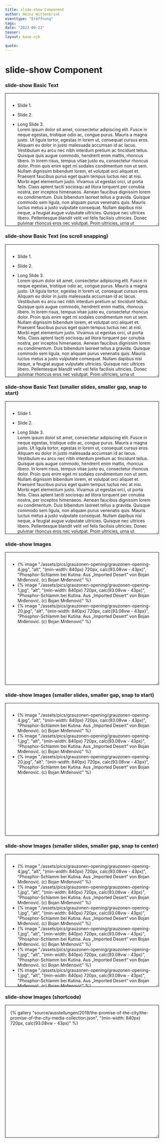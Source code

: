 ```yaml
---
title: slide-show Component
author: Heinz Wittenbrink
eventtype: "Eröffnung"
tags:
date: "2023-09-23"
teaser:
layout: base.njk

quote:
---
```


<style>
  main {
    padding: 30px;
    min-height: 10000px;
  }


  </style>

  <h1>slide-show Component</h1>

  <article>
    <h3>slide-show Basic Text</h2>
    <div style="resize:both;overflow:auto;border:1px solid black;padding:16px;height:400px;--slide-show-slide-height: 100%;">
      <slide-show controls showPageCount="true">
        <ul class="slide-show">
          <li class="slide-show__slide">
            <p>
              Slide 1.
            </p>
          </li>
          <li class="slide-show__slide">
            <p>
              Slide 2.
            </p>
          </li>
          <li class="slide-show__slide">
            <p>
              Long Slide 3.<br>
              Lorem ipsum dolor sit amet, consectetur adipiscing elit. Fusce in neque
              egestas, tristique odio ac, congue purus. Mauris a magna justo. Ut ligula
              tortor, egestas in lorem ut, consequat cursus eros. Aliquam eu dolor in
              justo malesuada accumsan id ac lacus. Vestibulum eu arcu nec nibh interdum
              pretium ac tincidunt tellus. Quisque quis augue commodo, hendrerit enim
              mattis, rhoncus libero. In lorem risus, tempus vitae justo eu, consectetur
              rhoncus dolor. Proin quis enim eget mi sodales condimentum non ut sem.
              Nullam dignissim bibendum lorem, et volutpat orci aliquet et. Praesent
              faucibus purus eget quam tempus luctus nec at nisi. Morbi eget elementum
              justo. Vivamus ut egestas orci, ut porta felis. Class aptent taciti
              sociosqu ad litora torquent per conubia nostra, per inceptos himenaeos.
              Aenean faucibus dignissim lorem eu condimentum. Duis bibendum laoreet
              tellus a gravida. Quisque commodo sem ligula, non aliquam purus venenatis
              quis. Mauris luctus metus a justo vulputate consequat. Nullam dapibus nisi
              neque, a feugiat augue vulputate ultricies. Quisque nec ultrices libero.
              Pellentesque blandit velit vel felis facilisis ultricies. Donec pulvinar
              rhoncus eros nec volutpat. Proin ultricies, urna ut commodo feugiat, sem
              mi dictum ligula, non fringilla nisi enim id tortor. Suspendisse ante
              lectus, tempus eleifend enim ut, placerat dignissim felis. Class aptent
              taciti sociosqu ad litora torquent per conubia nostra, per inceptos
              himenaeos. Mauris scelerisque mauris nec libero placerat, malesuada tempus
              neque faucibus. Curabitur ut blandit tellus. Morbi ut feugiat tortor. Sed
              scelerisque interdum vehicula. Quisque vel dignissim turpis, at sagittis
              nulla. Nulla at eros nec mi semper volutpat. In hac habitasse platea
              dictumst. Sed non ex vitae sem tristique pretium. Donec ac pellentesque
              urna. Phasellus viverra libero in dictum bibendum. Sed nec ante vulputate,
              tempor enim sed, facilisis elit. Nam ornare augue in arcu venenatis, sed
              sodales ante accumsan. Integer viverra elementum enim, non sagittis libero
              lobortis vel. Vestibulum pretium tellus vel nisl varius tempus. Phasellus
              id leo blandit, hendrerit massa vitae, euismod ligula. Nam commodo rutrum
              quam id sollicitudin. Ut tempor nunc porta sapien posuere dignissim.
              Suspendisse potenti. Morbi pellentesque, eros ac molestie faucibus, nibh
              ex fringilla justo, nec elementum turpis felis ut nisi. Nullam sit amet
              ligula eu odio sodales euismod eu sit amet odio. Nulla molestie enim a
              dignissim facilisis. Quisque ut accumsan tellus. Vivamus pellentesque
              cursus efficitur. Nullam sollicitudin odio arcu, ac rutrum neque
              scelerisque eu. Fusce odio nisl, dapibus eget est eu, tristique ornare
              risus. Mauris in nibh a diam ultrices dapibus id ut erat. Sed in purus
              quis nisl blandit ornare. Nam odio dui, semper a ultricies quis, suscipit
              vitae purus. Proin maximus varius nibh, tempor consequat diam posuere in.
              Cras dignissim a massa eget tincidunt. Morbi ultrices velit nec mauris
              gravida, vel tempor eros efficitur. Nunc sapien est, blandit ut interdum
              nec, pharetra id ipsum. In non est nibh. Nunc tempor tortor et
              pellentesque cursus. Suspendisse eu elit ornare, euismod lectus nec,
              venenatis orci. Maecenas tincidunt libero tortor, eu auctor quam fringilla
              vitae. Phasellus vel mattis nibh, quis tincidunt justo. Quisque semper
              enim turpis, accumsan varius ligula condimentum nec. In a consequat sem,
              in auctor massa. Integer commodo convallis orci, non consectetur ante
              faucibus luctus. Aenean quis lorem pretium tortor aliquam euismod.
              Vestibulum vitae semper diam. Nam tristique tortor in pellentesque
              tristique. Duis rhoncus arcu dolor, ut cursus ligula condimentum non.
              Vivamus quis aliquam tellus, at aliquam leo. Sed at cursus enim, et
              ultrices sem. Nullam in risus nisi. Vivamus eleifend et sem ut elementum.
              Nunc eget varius lacus. Sed scelerisque lobortis arcu, fringilla viverra
              justo iaculis sed. Mauris imperdiet, augue vel vulputate gravida, nunc
              tortor condimentum turpis, ac elementum dolor ligula non quam. Donec at
              mattis felis, nec ultrices tortor. Integer eu luctus arcu. Suspendisse
              quis ligula non erat eleifend ultricies. Nullam quis maximus orci, maximus
              elementum felis. Nullam a commodo nibh. Vivamus dictum scelerisque odio
              non tristique. Ut a quam quis leo facilisis congue ut ac lacus. Fusce
              luctus velit ac elit varius euismod. Curabitur et tincidunt risus, et
              sodales est. Quisque aliquam justo sed augue lacinia mattis. Nulla
              condimentum blandit fringilla. Aenean at tempor nunc. Mauris lobortis ut
              nulla laoreet tincidunt. Donec sit amet dignissim ligula. Nam interdum
              risus nibh, quis bibendum nulla feugiat non. Sed risus orci, interdum nec
              augue in, congue placerat elit. Duis ultrices leo eu ipsum auctor
              dignissim. Ut non ante tellus. Integer tempus leo et feugiat tempor. Sed
              luctus sapien sed tellus sollicitudin, et finibus erat consectetur. Duis
              cursus at massa vel tristique. Aenean tempus commodo elementum. Curabitur
              ullamcorper, mauris nec feugiat eleifend, ipsum diam tincidunt mauris, et
              placerat ex dui non erat. Aliquam erat volutpat. Morbi et sapien risus.
              Sed mollis tempus odio et ornare. Etiam quis lectus accumsan, laoreet
              sapien id, porttitor tortor. Suspendisse vestibulum gravida justo, eu
              vestibulum lorem hendrerit a. Interdum et malesuada fames ac ante ipsum
              primis in faucibus. Praesent nisl est, vestibulum sed tincidunt at,
              ultrices sit amet nibh. Morbi porttitor fermentum porttitor. Morbi egestas
              augue vitae bibendum viverra. Aenean sodales lorem quis nisi facilisis
              fringilla. Nulla rhoncus dui eu massa tempus, eget egestas quam posuere.
              Pellentesque eleifend bibendum neque id maximus. Aliquam eleifend elit sed
              dui fermentum vestibulum. Cras hendrerit interdum massa vitae pulvinar.
              Integer ut egestas lectus. Nullam lacinia accumsan tellus. Nulla ut nulla
              sollicitudin, suscipit mauris at, pretium dolor. In feugiat orci nec eros
              sagittis facilisis. Orci varius natoque penatibus et magnis dis parturient
              montes, nascetur ridiculus mus. Praesent id posuere sapien. In hac
              habitasse platea dictumst. Mauris iaculis malesuada mauris, et lobortis
              lacus vulputate quis. Interdum et malesuada fames ac ante ipsum primis in
              faucibus. Suspendisse quis mollis sem. Integer eget leo iaculis nisl
              varius maximus. Donec consequat sodales tristique. Sed at lacus a nibh
              semper mattis. Aliquam et nibh enim. Nulla efficitur commodo purus quis
              pretium. Praesent eget iaculis lorem. Donec at ipsum eu enim venenatis
              porta. Mauris mollis egestas massa nec fringilla. Pellentesque habitant
              morbi tristique senectus et netus et malesuada fames ac turpis egestas.
              Nam volutpat laoreet semper. Donec ac commodo massa. Pellentesque vel
              aliquam nulla. Nunc libero elit, imperdiet a sem non, congue pharetra
              turpis. Pellentesque commodo nibh et fringilla varius. Donec ut quam
              nulla. Aliquam et mauris quis ligula facilisis viverra. Donec quis mi eu
              ex placerat dictum ut eget tortor. Nunc sed tincidunt ante. Nunc bibendum
              tempus feugiat. Maecenas ullamcorper auctor dui, in posuere neque
              vulputate at. Nam in eros ante. Vestibulum eget metus id sapien pharetra
              vestibulum. Vivamus imperdiet orci vel lorem auctor semper. Nunc ut ex
              venenatis, tempus lacus at, ultricies sem. Proin posuere egestas nisl.
              Aenean enim orci, sodales ut pulvinar quis, bibendum id urna. Morbi at
              lectus ac tellus dignissim aliquet congue vel quam. Pellentesque felis
              justo, auctor bibendum scelerisque vitae, scelerisque id nulla. Praesent
              id neque ac mi dignissim dignissim. Phasellus pharetra luctus placerat.
              Nunc sit amet vestibulum erat. Suspendisse volutpat nisi elit, et vehicula
              ligula commodo vitae. Nulla vitae semper nisi, placerat fringilla nisi.
              Vestibulum ante ipsum primis in faucibus orci luctus et ultrices posuere
              cubilia curae; Etiam in facilisis elit. Sed tempor eget tortor semper
              luctus. Pellentesque vulputate eros in ex dictum tincidunt. Integer
              sollicitudin porttitor iaculis. Phasellus aliquet leo et auctor iaculis.
              In id lorem massa. Mauris nisi massa, fringilla ac sem ut, sagittis
              venenatis lacus. Nam hendrerit, velit quis pharetra pulvinar, purus sem
              luctus felis, ac porta metus ligula sed ante. Donec ac tristique justo.
              Suspendisse vitae lacus sem. Aliquam semper semper leo, vitae aliquam
              turpis congue sit amet. Vestibulum tempus eleifend felis, ut vehicula est
              vulputate posuere. Donec ut nunc nunc. Interdum et malesuada fames ac ante
              ipsum primis in faucibus. Vivamus ex sapien, efficitur et urna a, eleifend
              vestibulum nisl. Morbi ornare dolor metus, at dignissim nisl tincidunt eu.
              Aenean mi libero, mattis et felis nec, rhoncus aliquet ex. Maecenas et
              nisi sed dolor tempor maximus a vehicula libero. Vestibulum quam tellus,
              interdum eu blandit eu, sagittis in orci. Nunc sodales lectus vel nisl
              semper interdum. Donec a elementum ex, sed luctus justo.
            </p>
          </li>
          <li class="slide-show__slide">
            <p>
              Long Slide 4.<br>
              Lorem ipsum dolor sit amet, consectetur adipiscing elit. Fusce in neque
              egestas, tristique odio ac, congue purus. Mauris a magna justo. Ut ligula
              tortor, egestas in lorem ut, consequat cursus eros. Aliquam eu dolor in
              justo malesuada accumsan id ac lacus. Vestibulum eu arcu nec nibh interdum
              pretium ac tincidunt tellus. Quisque quis augue commodo, hendrerit enim
              mattis, rhoncus libero. In lorem risus, tempus vitae justo eu, consectetur
              rhoncus dolor. Proin quis enim eget mi sodales condimentum non ut sem.
              Nullam dignissim bibendum lorem, et volutpat orci aliquet et. Praesent
              faucibus purus eget quam tempus luctus nec at nisi. Morbi eget elementum
              justo. Vivamus ut egestas orci, ut porta felis. Class aptent taciti
              sociosqu ad litora torquent per conubia nostra, per inceptos himenaeos.
              Aenean faucibus dignissim lorem eu condimentum. Duis bibendum laoreet
              tellus a gravida. Quisque commodo sem ligula, non aliquam purus venenatis
              quis. Mauris luctus metus a justo vulputate consequat. Nullam dapibus nisi
              neque, a feugiat augue vulputate ultricies. Quisque nec ultrices libero.
              Pellentesque blandit velit vel felis facilisis ultricies. Donec pulvinar
              rhoncus eros nec volutpat. Proin ultricies, urna ut commodo feugiat, sem
              mi dictum ligula, non fringilla nisi enim id tortor. Suspendisse ante
              lectus, tempus eleifend enim ut, placerat dignissim felis. Class aptent
              taciti sociosqu ad litora torquent per conubia nostra, per inceptos
              himenaeos. Mauris scelerisque mauris nec libero placerat, malesuada tempus
              neque faucibus. Curabitur ut blandit tellus. Morbi ut feugiat tortor. Sed
              scelerisque interdum vehicula. Quisque vel dignissim turpis, at sagittis
              nulla. Nulla at eros nec mi semper volutpat. In hac habitasse platea
              dictumst. Sed non ex vitae sem tristique pretium. Donec ac pellentesque
              urna. Phasellus viverra libero in dictum bibendum. Sed nec ante vulputate,
              tempor enim sed, facilisis elit. Nam ornare augue in arcu venenatis, sed
              sodales ante accumsan. Integer viverra elementum enim, non sagittis libero
              lobortis vel. Vestibulum pretium tellus vel nisl varius tempus. Phasellus
              id leo blandit, hendrerit massa vitae, euismod ligula. Nam commodo rutrum
              quam id sollicitudin. Ut tempor nunc porta sapien posuere dignissim.
              Suspendisse potenti. Morbi pellentesque, eros ac molestie faucibus, nibh
              ex fringilla justo, nec elementum turpis felis ut nisi. Nullam sit amet
              ligula eu odio sodales euismod eu sit amet odio. Nulla molestie enim a
              dignissim facilisis. Quisque ut accumsan tellus. Vivamus pellentesque
              cursus efficitur. Nullam sollicitudin odio arcu, ac rutrum neque
              scelerisque eu. Fusce odio nisl, dapibus eget est eu, tristique ornare
              risus. Mauris in nibh a diam ultrices dapibus id ut erat. Sed in purus
              quis nisl blandit ornare. Nam odio dui, semper a ultricies quis, suscipit
              vitae purus. Proin maximus varius nibh, tempor consequat diam posuere in.
              Cras dignissim a massa eget tincidunt. Morbi ultrices velit nec mauris
              gravida, vel tempor eros efficitur. Nunc sapien est, blandit ut interdum
              nec, pharetra id ipsum. In non est nibh. Nunc tempor tortor et
              pellentesque cursus. Suspendisse eu elit ornare, euismod lectus nec,
              venenatis orci. Maecenas tincidunt libero tortor, eu auctor quam fringilla
              vitae. Phasellus vel mattis nibh, quis tincidunt justo. Quisque semper
              enim turpis, accumsan varius ligula condimentum nec. In a consequat sem,
              in auctor massa. Integer commodo convallis orci, non consectetur ante
              faucibus luctus. Aenean quis lorem pretium tortor aliquam euismod.
              Vestibulum vitae semper diam. Nam tristique tortor in pellentesque
              tristique. Duis rhoncus arcu dolor, ut cursus ligula condimentum non.
              Vivamus quis aliquam tellus, at aliquam leo. Sed at cursus enim, et
              ultrices sem. Nullam in risus nisi. Vivamus eleifend et sem ut elementum.
              Nunc eget varius lacus. Sed scelerisque lobortis arcu, fringilla viverra
              justo iaculis sed. Mauris imperdiet, augue vel vulputate gravida, nunc
              tortor condimentum turpis, ac elementum dolor ligula non quam. Donec at
              mattis felis, nec ultrices tortor. Integer eu luctus arcu. Suspendisse
              quis ligula non erat eleifend ultricies. Nullam quis maximus orci, maximus
              elementum felis. Nullam a commodo nibh. Vivamus dictum scelerisque odio
              non tristique. Ut a quam quis leo facilisis congue ut ac lacus. Fusce
              luctus velit ac elit varius euismod. Curabitur et tincidunt risus, et
              sodales est. Quisque aliquam justo sed augue lacinia mattis. Nulla
              condimentum blandit fringilla. Aenean at tempor nunc. Mauris lobortis ut
              nulla laoreet tincidunt. Donec sit amet dignissim ligula. Nam interdum
              risus nibh, quis bibendum nulla feugiat non. Sed risus orci, interdum nec
              augue in, congue placerat elit. Duis ultrices leo eu ipsum auctor
              dignissim. Ut non ante tellus. Integer tempus leo et feugiat tempor. Sed
              luctus sapien sed tellus sollicitudin, et finibus erat consectetur. Duis
              cursus at massa vel tristique. Aenean tempus commodo elementum. Curabitur
              ullamcorper, mauris nec feugiat eleifend, ipsum diam tincidunt mauris, et
              placerat ex dui non erat. Aliquam erat volutpat. Morbi et sapien risus.
              Sed mollis tempus odio et ornare. Etiam quis lectus accumsan, laoreet
              sapien id, porttitor tortor. Suspendisse vestibulum gravida justo, eu
              vestibulum lorem hendrerit a. Interdum et malesuada fames ac ante ipsum
              primis in faucibus. Praesent nisl est, vestibulum sed tincidunt at,
              ultrices sit amet nibh. Morbi porttitor fermentum porttitor. Morbi egestas
              augue vitae bibendum viverra. Aenean sodales lorem quis nisi facilisis
              fringilla. Nulla rhoncus dui eu massa tempus, eget egestas quam posuere.
              Pellentesque eleifend bibendum neque id maximus. Aliquam eleifend elit sed
              dui fermentum vestibulum. Cras hendrerit interdum massa vitae pulvinar.
              Integer ut egestas lectus. Nullam lacinia accumsan tellus. Nulla ut nulla
              sollicitudin, suscipit mauris at, pretium dolor. In feugiat orci nec eros
              sagittis facilisis. Orci varius natoque penatibus et magnis dis parturient
              montes, nascetur ridiculus mus. Praesent id posuere sapien. In hac
              habitasse platea dictumst. Mauris iaculis malesuada mauris, et lobortis
              lacus vulputate quis. Interdum et malesuada fames ac ante ipsum primis in
              faucibus. Suspendisse quis mollis sem. Integer eget leo iaculis nisl
              varius maximus. Donec consequat sodales tristique. Sed at lacus a nibh
              semper mattis. Aliquam et nibh enim. Nulla efficitur commodo purus quis
              pretium. Praesent eget iaculis lorem. Donec at ipsum eu enim venenatis
              porta. Mauris mollis egestas massa nec fringilla. Pellentesque habitant
              morbi tristique senectus et netus et malesuada fames ac turpis egestas.
              Nam volutpat laoreet semper. Donec ac commodo massa. Pellentesque vel
              aliquam nulla. Nunc libero elit, imperdiet a sem non, congue pharetra
              turpis. Pellentesque commodo nibh et fringilla varius. Donec ut quam
              nulla. Aliquam et mauris quis ligula facilisis viverra. Donec quis mi eu
              ex placerat dictum ut eget tortor. Nunc sed tincidunt ante. Nunc bibendum
              tempus feugiat. Maecenas ullamcorper auctor dui, in posuere neque
              vulputate at. Nam in eros ante. Vestibulum eget metus id sapien pharetra
              vestibulum. Vivamus imperdiet orci vel lorem auctor semper. Nunc ut ex
              venenatis, tempus lacus at, ultricies sem. Proin posuere egestas nisl.
              Aenean enim orci, sodales ut pulvinar quis, bibendum id urna. Morbi at
              lectus ac tellus dignissim aliquet congue vel quam. Pellentesque felis
              justo, auctor bibendum scelerisque vitae, scelerisque id nulla. Praesent
              id neque ac mi dignissim dignissim. Phasellus pharetra luctus placerat.
              Nunc sit amet vestibulum erat. Suspendisse volutpat nisi elit, et vehicula
              ligula commodo vitae. Nulla vitae semper nisi, placerat fringilla nisi.
              Vestibulum ante ipsum primis in faucibus orci luctus et ultrices posuere
              cubilia curae; Etiam in facilisis elit. Sed tempor eget tortor semper
              luctus. Pellentesque vulputate eros in ex dictum tincidunt. Integer
              sollicitudin porttitor iaculis. Phasellus aliquet leo et auctor iaculis.
              In id lorem massa. Mauris nisi massa, fringilla ac sem ut, sagittis
              venenatis lacus. Nam hendrerit, velit quis pharetra pulvinar, purus sem
              luctus felis, ac porta metus ligula sed ante. Donec ac tristique justo.
              Suspendisse vitae lacus sem. Aliquam semper semper leo, vitae aliquam
              turpis congue sit amet. Vestibulum tempus eleifend felis, ut vehicula est
              vulputate posuere. Donec ut nunc nunc. Interdum et malesuada fames ac ante
              ipsum primis in faucibus. Vivamus ex sapien, efficitur et urna a, eleifend
              vestibulum nisl. Morbi ornare dolor metus, at dignissim nisl tincidunt eu.
              Aenean mi libero, mattis et felis nec, rhoncus aliquet ex. Maecenas et
              nisi sed dolor tempor maximus a vehicula libero. Vestibulum quam tellus,
              interdum eu blandit eu, sagittis in orci. Nunc sodales lectus vel nisl
              semper interdum. Donec a elementum ex, sed luctus justo.
            </p>
          </li>
        </ul>
      </slide-show>
    </div>
  </article>

  <article>
    <h3>slide-show Basic Text (no scroll snapping)</h2>
    <div style="resize:both;overflow:auto;border:1px solid black;padding:16px;height:400px;--slide-show-slide-height: 100%;">
      <slide-show controls showPageCount="true">
        <ul class="slide-show" style="--slide-show-scroll-snap-type: none;">
          <li class="slide-show__slide">
            <p>
              Slide 1.
            </p>
          </li>
          <li class="slide-show__slide">
            <p>
              Slide 2.
            </p>
          </li>
          <li class="slide-show__slide">
            <p>
              Long Slide 3.<br>
              Lorem ipsum dolor sit amet, consectetur adipiscing elit. Fusce in neque
              egestas, tristique odio ac, congue purus. Mauris a magna justo. Ut ligula
              tortor, egestas in lorem ut, consequat cursus eros. Aliquam eu dolor in
              justo malesuada accumsan id ac lacus. Vestibulum eu arcu nec nibh interdum
              pretium ac tincidunt tellus. Quisque quis augue commodo, hendrerit enim
              mattis, rhoncus libero. In lorem risus, tempus vitae justo eu, consectetur
              rhoncus dolor. Proin quis enim eget mi sodales condimentum non ut sem.
              Nullam dignissim bibendum lorem, et volutpat orci aliquet et. Praesent
              faucibus purus eget quam tempus luctus nec at nisi. Morbi eget elementum
              justo. Vivamus ut egestas orci, ut porta felis. Class aptent taciti
              sociosqu ad litora torquent per conubia nostra, per inceptos himenaeos.
              Aenean faucibus dignissim lorem eu condimentum. Duis bibendum laoreet
              tellus a gravida. Quisque commodo sem ligula, non aliquam purus venenatis
              quis. Mauris luctus metus a justo vulputate consequat. Nullam dapibus nisi
              neque, a feugiat augue vulputate ultricies. Quisque nec ultrices libero.
              Pellentesque blandit velit vel felis facilisis ultricies. Donec pulvinar
              rhoncus eros nec volutpat. Proin ultricies, urna ut commodo feugiat, sem
              mi dictum ligula, non fringilla nisi enim id tortor. Suspendisse ante
              lectus, tempus eleifend enim ut, placerat dignissim felis. Class aptent
              taciti sociosqu ad litora torquent per conubia nostra, per inceptos
              himenaeos. Mauris scelerisque mauris nec libero placerat, malesuada tempus
              neque faucibus. Curabitur ut blandit tellus. Morbi ut feugiat tortor. Sed
              scelerisque interdum vehicula. Quisque vel dignissim turpis, at sagittis
              nulla. Nulla at eros nec mi semper volutpat. In hac habitasse platea
              dictumst. Sed non ex vitae sem tristique pretium. Donec ac pellentesque
              urna. Phasellus viverra libero in dictum bibendum. Sed nec ante vulputate,
              tempor enim sed, facilisis elit. Nam ornare augue in arcu venenatis, sed
              sodales ante accumsan. Integer viverra elementum enim, non sagittis libero
              lobortis vel. Vestibulum pretium tellus vel nisl varius tempus. Phasellus
              id leo blandit, hendrerit massa vitae, euismod ligula. Nam commodo rutrum
              quam id sollicitudin. Ut tempor nunc porta sapien posuere dignissim.
              Suspendisse potenti. Morbi pellentesque, eros ac molestie faucibus, nibh
              ex fringilla justo, nec elementum turpis felis ut nisi. Nullam sit amet
              ligula eu odio sodales euismod eu sit amet odio. Nulla molestie enim a
              dignissim facilisis. Quisque ut accumsan tellus. Vivamus pellentesque
              cursus efficitur. Nullam sollicitudin odio arcu, ac rutrum neque
              scelerisque eu. Fusce odio nisl, dapibus eget est eu, tristique ornare
              risus. Mauris in nibh a diam ultrices dapibus id ut erat. Sed in purus
              quis nisl blandit ornare. Nam odio dui, semper a ultricies quis, suscipit
              vitae purus. Proin maximus varius nibh, tempor consequat diam posuere in.
              Cras dignissim a massa eget tincidunt. Morbi ultrices velit nec mauris
              gravida, vel tempor eros efficitur. Nunc sapien est, blandit ut interdum
              nec, pharetra id ipsum. In non est nibh. Nunc tempor tortor et
              pellentesque cursus. Suspendisse eu elit ornare, euismod lectus nec,
              venenatis orci. Maecenas tincidunt libero tortor, eu auctor quam fringilla
              vitae. Phasellus vel mattis nibh, quis tincidunt justo. Quisque semper
              enim turpis, accumsan varius ligula condimentum nec. In a consequat sem,
              in auctor massa. Integer commodo convallis orci, non consectetur ante
              faucibus luctus. Aenean quis lorem pretium tortor aliquam euismod.
              Vestibulum vitae semper diam. Nam tristique tortor in pellentesque
              tristique. Duis rhoncus arcu dolor, ut cursus ligula condimentum non.
              Vivamus quis aliquam tellus, at aliquam leo. Sed at cursus enim, et
              ultrices sem. Nullam in risus nisi. Vivamus eleifend et sem ut elementum.
              Nunc eget varius lacus. Sed scelerisque lobortis arcu, fringilla viverra
              justo iaculis sed. Mauris imperdiet, augue vel vulputate gravida, nunc
              tortor condimentum turpis, ac elementum dolor ligula non quam. Donec at
              mattis felis, nec ultrices tortor. Integer eu luctus arcu. Suspendisse
              quis ligula non erat eleifend ultricies. Nullam quis maximus orci, maximus
              elementum felis. Nullam a commodo nibh. Vivamus dictum scelerisque odio
              non tristique. Ut a quam quis leo facilisis congue ut ac lacus. Fusce
              luctus velit ac elit varius euismod. Curabitur et tincidunt risus, et
              sodales est. Quisque aliquam justo sed augue lacinia mattis. Nulla
              condimentum blandit fringilla. Aenean at tempor nunc. Mauris lobortis ut
              nulla laoreet tincidunt. Donec sit amet dignissim ligula. Nam interdum
              risus nibh, quis bibendum nulla feugiat non. Sed risus orci, interdum nec
              augue in, congue placerat elit. Duis ultrices leo eu ipsum auctor
              dignissim. Ut non ante tellus. Integer tempus leo et feugiat tempor. Sed
              luctus sapien sed tellus sollicitudin, et finibus erat consectetur. Duis
              cursus at massa vel tristique. Aenean tempus commodo elementum. Curabitur
              ullamcorper, mauris nec feugiat eleifend, ipsum diam tincidunt mauris, et
              placerat ex dui non erat. Aliquam erat volutpat. Morbi et sapien risus.
              Sed mollis tempus odio et ornare. Etiam quis lectus accumsan, laoreet
              sapien id, porttitor tortor. Suspendisse vestibulum gravida justo, eu
              vestibulum lorem hendrerit a. Interdum et malesuada fames ac ante ipsum
              primis in faucibus. Praesent nisl est, vestibulum sed tincidunt at,
              ultrices sit amet nibh. Morbi porttitor fermentum porttitor. Morbi egestas
              augue vitae bibendum viverra. Aenean sodales lorem quis nisi facilisis
              fringilla. Nulla rhoncus dui eu massa tempus, eget egestas quam posuere.
              Pellentesque eleifend bibendum neque id maximus. Aliquam eleifend elit sed
              dui fermentum vestibulum. Cras hendrerit interdum massa vitae pulvinar.
              Integer ut egestas lectus. Nullam lacinia accumsan tellus. Nulla ut nulla
              sollicitudin, suscipit mauris at, pretium dolor. In feugiat orci nec eros
              sagittis facilisis. Orci varius natoque penatibus et magnis dis parturient
              montes, nascetur ridiculus mus. Praesent id posuere sapien. In hac
              habitasse platea dictumst. Mauris iaculis malesuada mauris, et lobortis
              lacus vulputate quis. Interdum et malesuada fames ac ante ipsum primis in
              faucibus. Suspendisse quis mollis sem. Integer eget leo iaculis nisl
              varius maximus. Donec consequat sodales tristique. Sed at lacus a nibh
              semper mattis. Aliquam et nibh enim. Nulla efficitur commodo purus quis
              pretium. Praesent eget iaculis lorem. Donec at ipsum eu enim venenatis
              porta. Mauris mollis egestas massa nec fringilla. Pellentesque habitant
              morbi tristique senectus et netus et malesuada fames ac turpis egestas.
              Nam volutpat laoreet semper. Donec ac commodo massa. Pellentesque vel
              aliquam nulla. Nunc libero elit, imperdiet a sem non, congue pharetra
              turpis. Pellentesque commodo nibh et fringilla varius. Donec ut quam
              nulla. Aliquam et mauris quis ligula facilisis viverra. Donec quis mi eu
              ex placerat dictum ut eget tortor. Nunc sed tincidunt ante. Nunc bibendum
              tempus feugiat. Maecenas ullamcorper auctor dui, in posuere neque
              vulputate at. Nam in eros ante. Vestibulum eget metus id sapien pharetra
              vestibulum. Vivamus imperdiet orci vel lorem auctor semper. Nunc ut ex
              venenatis, tempus lacus at, ultricies sem. Proin posuere egestas nisl.
              Aenean enim orci, sodales ut pulvinar quis, bibendum id urna. Morbi at
              lectus ac tellus dignissim aliquet congue vel quam. Pellentesque felis
              justo, auctor bibendum scelerisque vitae, scelerisque id nulla. Praesent
              id neque ac mi dignissim dignissim. Phasellus pharetra luctus placerat.
              Nunc sit amet vestibulum erat. Suspendisse volutpat nisi elit, et vehicula
              ligula commodo vitae. Nulla vitae semper nisi, placerat fringilla nisi.
              Vestibulum ante ipsum primis in faucibus orci luctus et ultrices posuere
              cubilia curae; Etiam in facilisis elit. Sed tempor eget tortor semper
              luctus. Pellentesque vulputate eros in ex dictum tincidunt. Integer
              sollicitudin porttitor iaculis. Phasellus aliquet leo et auctor iaculis.
              In id lorem massa. Mauris nisi massa, fringilla ac sem ut, sagittis
              venenatis lacus. Nam hendrerit, velit quis pharetra pulvinar, purus sem
              luctus felis, ac porta metus ligula sed ante. Donec ac tristique justo.
              Suspendisse vitae lacus sem. Aliquam semper semper leo, vitae aliquam
              turpis congue sit amet. Vestibulum tempus eleifend felis, ut vehicula est
              vulputate posuere. Donec ut nunc nunc. Interdum et malesuada fames ac ante
              ipsum primis in faucibus. Vivamus ex sapien, efficitur et urna a, eleifend
              vestibulum nisl. Morbi ornare dolor metus, at dignissim nisl tincidunt eu.
              Aenean mi libero, mattis et felis nec, rhoncus aliquet ex. Maecenas et
              nisi sed dolor tempor maximus a vehicula libero. Vestibulum quam tellus,
              interdum eu blandit eu, sagittis in orci. Nunc sodales lectus vel nisl
              semper interdum. Donec a elementum ex, sed luctus justo.
            </p>
          </li>
          <li class="slide-show__slide">
            <p>
              Long Slide 4.<br>
              Lorem ipsum dolor sit amet, consectetur adipiscing elit. Fusce in neque
              egestas, tristique odio ac, congue purus. Mauris a magna justo. Ut ligula
              tortor, egestas in lorem ut, consequat cursus eros. Aliquam eu dolor in
              justo malesuada accumsan id ac lacus. Vestibulum eu arcu nec nibh interdum
              pretium ac tincidunt tellus. Quisque quis augue commodo, hendrerit enim
              mattis, rhoncus libero. In lorem risus, tempus vitae justo eu, consectetur
              rhoncus dolor. Proin quis enim eget mi sodales condimentum non ut sem.
              Nullam dignissim bibendum lorem, et volutpat orci aliquet et. Praesent
              faucibus purus eget quam tempus luctus nec at nisi. Morbi eget elementum
              justo. Vivamus ut egestas orci, ut porta felis. Class aptent taciti
              sociosqu ad litora torquent per conubia nostra, per inceptos himenaeos.
              Aenean faucibus dignissim lorem eu condimentum. Duis bibendum laoreet
              tellus a gravida. Quisque commodo sem ligula, non aliquam purus venenatis
              quis. Mauris luctus metus a justo vulputate consequat. Nullam dapibus nisi
              neque, a feugiat augue vulputate ultricies. Quisque nec ultrices libero.
              Pellentesque blandit velit vel felis facilisis ultricies. Donec pulvinar
              rhoncus eros nec volutpat. Proin ultricies, urna ut commodo feugiat, sem
              mi dictum ligula, non fringilla nisi enim id tortor. Suspendisse ante
              lectus, tempus eleifend enim ut, placerat dignissim felis. Class aptent
              taciti sociosqu ad litora torquent per conubia nostra, per inceptos
              himenaeos. Mauris scelerisque mauris nec libero placerat, malesuada tempus
              neque faucibus. Curabitur ut blandit tellus. Morbi ut feugiat tortor. Sed
              scelerisque interdum vehicula. Quisque vel dignissim turpis, at sagittis
              nulla. Nulla at eros nec mi semper volutpat. In hac habitasse platea
              dictumst. Sed non ex vitae sem tristique pretium. Donec ac pellentesque
              urna. Phasellus viverra libero in dictum bibendum. Sed nec ante vulputate,
              tempor enim sed, facilisis elit. Nam ornare augue in arcu venenatis, sed
              sodales ante accumsan. Integer viverra elementum enim, non sagittis libero
              lobortis vel. Vestibulum pretium tellus vel nisl varius tempus. Phasellus
              id leo blandit, hendrerit massa vitae, euismod ligula. Nam commodo rutrum
              quam id sollicitudin. Ut tempor nunc porta sapien posuere dignissim.
              Suspendisse potenti. Morbi pellentesque, eros ac molestie faucibus, nibh
              ex fringilla justo, nec elementum turpis felis ut nisi. Nullam sit amet
              ligula eu odio sodales euismod eu sit amet odio. Nulla molestie enim a
              dignissim facilisis. Quisque ut accumsan tellus. Vivamus pellentesque
              cursus efficitur. Nullam sollicitudin odio arcu, ac rutrum neque
              scelerisque eu. Fusce odio nisl, dapibus eget est eu, tristique ornare
              risus. Mauris in nibh a diam ultrices dapibus id ut erat. Sed in purus
              quis nisl blandit ornare. Nam odio dui, semper a ultricies quis, suscipit
              vitae purus. Proin maximus varius nibh, tempor consequat diam posuere in.
              Cras dignissim a massa eget tincidunt. Morbi ultrices velit nec mauris
              gravida, vel tempor eros efficitur. Nunc sapien est, blandit ut interdum
              nec, pharetra id ipsum. In non est nibh. Nunc tempor tortor et
              pellentesque cursus. Suspendisse eu elit ornare, euismod lectus nec,
              venenatis orci. Maecenas tincidunt libero tortor, eu auctor quam fringilla
              vitae. Phasellus vel mattis nibh, quis tincidunt justo. Quisque semper
              enim turpis, accumsan varius ligula condimentum nec. In a consequat sem,
              in auctor massa. Integer commodo convallis orci, non consectetur ante
              faucibus luctus. Aenean quis lorem pretium tortor aliquam euismod.
              Vestibulum vitae semper diam. Nam tristique tortor in pellentesque
              tristique. Duis rhoncus arcu dolor, ut cursus ligula condimentum non.
              Vivamus quis aliquam tellus, at aliquam leo. Sed at cursus enim, et
              ultrices sem. Nullam in risus nisi. Vivamus eleifend et sem ut elementum.
              Nunc eget varius lacus. Sed scelerisque lobortis arcu, fringilla viverra
              justo iaculis sed. Mauris imperdiet, augue vel vulputate gravida, nunc
              tortor condimentum turpis, ac elementum dolor ligula non quam. Donec at
              mattis felis, nec ultrices tortor. Integer eu luctus arcu. Suspendisse
              quis ligula non erat eleifend ultricies. Nullam quis maximus orci, maximus
              elementum felis. Nullam a commodo nibh. Vivamus dictum scelerisque odio
              non tristique. Ut a quam quis leo facilisis congue ut ac lacus. Fusce
              luctus velit ac elit varius euismod. Curabitur et tincidunt risus, et
              sodales est. Quisque aliquam justo sed augue lacinia mattis. Nulla
              condimentum blandit fringilla. Aenean at tempor nunc. Mauris lobortis ut
              nulla laoreet tincidunt. Donec sit amet dignissim ligula. Nam interdum
              risus nibh, quis bibendum nulla feugiat non. Sed risus orci, interdum nec
              augue in, congue placerat elit. Duis ultrices leo eu ipsum auctor
              dignissim. Ut non ante tellus. Integer tempus leo et feugiat tempor. Sed
              luctus sapien sed tellus sollicitudin, et finibus erat consectetur. Duis
              cursus at massa vel tristique. Aenean tempus commodo elementum. Curabitur
              ullamcorper, mauris nec feugiat eleifend, ipsum diam tincidunt mauris, et
              placerat ex dui non erat. Aliquam erat volutpat. Morbi et sapien risus.
              Sed mollis tempus odio et ornare. Etiam quis lectus accumsan, laoreet
              sapien id, porttitor tortor. Suspendisse vestibulum gravida justo, eu
              vestibulum lorem hendrerit a. Interdum et malesuada fames ac ante ipsum
              primis in faucibus. Praesent nisl est, vestibulum sed tincidunt at,
              ultrices sit amet nibh. Morbi porttitor fermentum porttitor. Morbi egestas
              augue vitae bibendum viverra. Aenean sodales lorem quis nisi facilisis
              fringilla. Nulla rhoncus dui eu massa tempus, eget egestas quam posuere.
              Pellentesque eleifend bibendum neque id maximus. Aliquam eleifend elit sed
              dui fermentum vestibulum. Cras hendrerit interdum massa vitae pulvinar.
              Integer ut egestas lectus. Nullam lacinia accumsan tellus. Nulla ut nulla
              sollicitudin, suscipit mauris at, pretium dolor. In feugiat orci nec eros
              sagittis facilisis. Orci varius natoque penatibus et magnis dis parturient
              montes, nascetur ridiculus mus. Praesent id posuere sapien. In hac
              habitasse platea dictumst. Mauris iaculis malesuada mauris, et lobortis
              lacus vulputate quis. Interdum et malesuada fames ac ante ipsum primis in
              faucibus. Suspendisse quis mollis sem. Integer eget leo iaculis nisl
              varius maximus. Donec consequat sodales tristique. Sed at lacus a nibh
              semper mattis. Aliquam et nibh enim. Nulla efficitur commodo purus quis
              pretium. Praesent eget iaculis lorem. Donec at ipsum eu enim venenatis
              porta. Mauris mollis egestas massa nec fringilla. Pellentesque habitant
              morbi tristique senectus et netus et malesuada fames ac turpis egestas.
              Nam volutpat laoreet semper. Donec ac commodo massa. Pellentesque vel
              aliquam nulla. Nunc libero elit, imperdiet a sem non, congue pharetra
              turpis. Pellentesque commodo nibh et fringilla varius. Donec ut quam
              nulla. Aliquam et mauris quis ligula facilisis viverra. Donec quis mi eu
              ex placerat dictum ut eget tortor. Nunc sed tincidunt ante. Nunc bibendum
              tempus feugiat. Maecenas ullamcorper auctor dui, in posuere neque
              vulputate at. Nam in eros ante. Vestibulum eget metus id sapien pharetra
              vestibulum. Vivamus imperdiet orci vel lorem auctor semper. Nunc ut ex
              venenatis, tempus lacus at, ultricies sem. Proin posuere egestas nisl.
              Aenean enim orci, sodales ut pulvinar quis, bibendum id urna. Morbi at
              lectus ac tellus dignissim aliquet congue vel quam. Pellentesque felis
              justo, auctor bibendum scelerisque vitae, scelerisque id nulla. Praesent
              id neque ac mi dignissim dignissim. Phasellus pharetra luctus placerat.
              Nunc sit amet vestibulum erat. Suspendisse volutpat nisi elit, et vehicula
              ligula commodo vitae. Nulla vitae semper nisi, placerat fringilla nisi.
              Vestibulum ante ipsum primis in faucibus orci luctus et ultrices posuere
              cubilia curae; Etiam in facilisis elit. Sed tempor eget tortor semper
              luctus. Pellentesque vulputate eros in ex dictum tincidunt. Integer
              sollicitudin porttitor iaculis. Phasellus aliquet leo et auctor iaculis.
              In id lorem massa. Mauris nisi massa, fringilla ac sem ut, sagittis
              venenatis lacus. Nam hendrerit, velit quis pharetra pulvinar, purus sem
              luctus felis, ac porta metus ligula sed ante. Donec ac tristique justo.
              Suspendisse vitae lacus sem. Aliquam semper semper leo, vitae aliquam
              turpis congue sit amet. Vestibulum tempus eleifend felis, ut vehicula est
              vulputate posuere. Donec ut nunc nunc. Interdum et malesuada fames ac ante
              ipsum primis in faucibus. Vivamus ex sapien, efficitur et urna a, eleifend
              vestibulum nisl. Morbi ornare dolor metus, at dignissim nisl tincidunt eu.
              Aenean mi libero, mattis et felis nec, rhoncus aliquet ex. Maecenas et
              nisi sed dolor tempor maximus a vehicula libero. Vestibulum quam tellus,
              interdum eu blandit eu, sagittis in orci. Nunc sodales lectus vel nisl
              semper interdum. Donec a elementum ex, sed luctus justo.
            </p>
          </li>
        </ul>
      </slide-show>
    </div>
  </article>

  <article>
    <h3>slide-show Basic Text (smaller slides, smaller gap, snap to start)</h2>
    <div style="resize:both;overflow:auto;border:1px solid black;padding:16px;height:400px;--slide-show-slide-height: 100%;">
      <slide-show>
        <ul class="slide-show" style="--slide-show-gap:1rem; --slide-show-slide-width: calc(50% - 1rem); --slide-show-slide-snap-align: start;">
          <li class="slide-show__slide">
            <p>
              Slide 1.
            </p>
          </li>
          <li class="slide-show__slide">
            <p>
              Slide 2.
            </p>
          </li>
          <li class="slide-show__slide">
            <p>
              Long Slide 3.<br>
              Lorem ipsum dolor sit amet, consectetur adipiscing elit. Fusce in neque
              egestas, tristique odio ac, congue purus. Mauris a magna justo. Ut ligula
              tortor, egestas in lorem ut, consequat cursus eros. Aliquam eu dolor in
              justo malesuada accumsan id ac lacus. Vestibulum eu arcu nec nibh interdum
              pretium ac tincidunt tellus. Quisque quis augue commodo, hendrerit enim
              mattis, rhoncus libero. In lorem risus, tempus vitae justo eu, consectetur
              rhoncus dolor. Proin quis enim eget mi sodales condimentum non ut sem.
              Nullam dignissim bibendum lorem, et volutpat orci aliquet et. Praesent
              faucibus purus eget quam tempus luctus nec at nisi. Morbi eget elementum
              justo. Vivamus ut egestas orci, ut porta felis. Class aptent taciti
              sociosqu ad litora torquent per conubia nostra, per inceptos himenaeos.
              Aenean faucibus dignissim lorem eu condimentum. Duis bibendum laoreet
              tellus a gravida. Quisque commodo sem ligula, non aliquam purus venenatis
              quis. Mauris luctus metus a justo vulputate consequat. Nullam dapibus nisi
              neque, a feugiat augue vulputate ultricies. Quisque nec ultrices libero.
              Pellentesque blandit velit vel felis facilisis ultricies. Donec pulvinar
              rhoncus eros nec volutpat. Proin ultricies, urna ut commodo feugiat, sem
              mi dictum ligula, non fringilla nisi enim id tortor. Suspendisse ante
              lectus, tempus eleifend enim ut, placerat dignissim felis. Class aptent
              taciti sociosqu ad litora torquent per conubia nostra, per inceptos
              himenaeos. Mauris scelerisque mauris nec libero placerat, malesuada tempus
              neque faucibus. Curabitur ut blandit tellus. Morbi ut feugiat tortor. Sed
              scelerisque interdum vehicula. Quisque vel dignissim turpis, at sagittis
              nulla. Nulla at eros nec mi semper volutpat. In hac habitasse platea
              dictumst. Sed non ex vitae sem tristique pretium. Donec ac pellentesque
              urna. Phasellus viverra libero in dictum bibendum. Sed nec ante vulputate,
              tempor enim sed, facilisis elit. Nam ornare augue in arcu venenatis, sed
              sodales ante accumsan. Integer viverra elementum enim, non sagittis libero
              lobortis vel. Vestibulum pretium tellus vel nisl varius tempus. Phasellus
              id leo blandit, hendrerit massa vitae, euismod ligula. Nam commodo rutrum
              quam id sollicitudin. Ut tempor nunc porta sapien posuere dignissim.
              Suspendisse potenti. Morbi pellentesque, eros ac molestie faucibus, nibh
              ex fringilla justo, nec elementum turpis felis ut nisi. Nullam sit amet
              ligula eu odio sodales euismod eu sit amet odio. Nulla molestie enim a
              dignissim facilisis. Quisque ut accumsan tellus. Vivamus pellentesque
              cursus efficitur. Nullam sollicitudin odio arcu, ac rutrum neque
              scelerisque eu. Fusce odio nisl, dapibus eget est eu, tristique ornare
              risus. Mauris in nibh a diam ultrices dapibus id ut erat. Sed in purus
              quis nisl blandit ornare. Nam odio dui, semper a ultricies quis, suscipit
              vitae purus. Proin maximus varius nibh, tempor consequat diam posuere in.
              Cras dignissim a massa eget tincidunt. Morbi ultrices velit nec mauris
              gravida, vel tempor eros efficitur. Nunc sapien est, blandit ut interdum
              nec, pharetra id ipsum. In non est nibh. Nunc tempor tortor et
              pellentesque cursus. Suspendisse eu elit ornare, euismod lectus nec,
              venenatis orci. Maecenas tincidunt libero tortor, eu auctor quam fringilla
              vitae. Phasellus vel mattis nibh, quis tincidunt justo. Quisque semper
              enim turpis, accumsan varius ligula condimentum nec. In a consequat sem,
              in auctor massa. Integer commodo convallis orci, non consectetur ante
              faucibus luctus. Aenean quis lorem pretium tortor aliquam euismod.
              Vestibulum vitae semper diam. Nam tristique tortor in pellentesque
              tristique. Duis rhoncus arcu dolor, ut cursus ligula condimentum non.
              Vivamus quis aliquam tellus, at aliquam leo. Sed at cursus enim, et
              ultrices sem. Nullam in risus nisi. Vivamus eleifend et sem ut elementum.
              Nunc eget varius lacus. Sed scelerisque lobortis arcu, fringilla viverra
              justo iaculis sed. Mauris imperdiet, augue vel vulputate gravida, nunc
              tortor condimentum turpis, ac elementum dolor ligula non quam. Donec at
              mattis felis, nec ultrices tortor. Integer eu luctus arcu. Suspendisse
              quis ligula non erat eleifend ultricies. Nullam quis maximus orci, maximus
              elementum felis. Nullam a commodo nibh. Vivamus dictum scelerisque odio
              non tristique. Ut a quam quis leo facilisis congue ut ac lacus. Fusce
              luctus velit ac elit varius euismod. Curabitur et tincidunt risus, et
              sodales est. Quisque aliquam justo sed augue lacinia mattis. Nulla
              condimentum blandit fringilla. Aenean at tempor nunc. Mauris lobortis ut
              nulla laoreet tincidunt. Donec sit amet dignissim ligula. Nam interdum
              risus nibh, quis bibendum nulla feugiat non. Sed risus orci, interdum nec
              augue in, congue placerat elit. Duis ultrices leo eu ipsum auctor
              dignissim. Ut non ante tellus. Integer tempus leo et feugiat tempor. Sed
              luctus sapien sed tellus sollicitudin, et finibus erat consectetur. Duis
              cursus at massa vel tristique. Aenean tempus commodo elementum. Curabitur
              ullamcorper, mauris nec feugiat eleifend, ipsum diam tincidunt mauris, et
              placerat ex dui non erat. Aliquam erat volutpat. Morbi et sapien risus.
              Sed mollis tempus odio et ornare. Etiam quis lectus accumsan, laoreet
              sapien id, porttitor tortor. Suspendisse vestibulum gravida justo, eu
              vestibulum lorem hendrerit a. Interdum et malesuada fames ac ante ipsum
              primis in faucibus. Praesent nisl est, vestibulum sed tincidunt at,
              ultrices sit amet nibh. Morbi porttitor fermentum porttitor. Morbi egestas
              augue vitae bibendum viverra. Aenean sodales lorem quis nisi facilisis
              fringilla. Nulla rhoncus dui eu massa tempus, eget egestas quam posuere.
              Pellentesque eleifend bibendum neque id maximus. Aliquam eleifend elit sed
              dui fermentum vestibulum. Cras hendrerit interdum massa vitae pulvinar.
              Integer ut egestas lectus. Nullam lacinia accumsan tellus. Nulla ut nulla
              sollicitudin, suscipit mauris at, pretium dolor. In feugiat orci nec eros
              sagittis facilisis. Orci varius natoque penatibus et magnis dis parturient
              montes, nascetur ridiculus mus. Praesent id posuere sapien. In hac
              habitasse platea dictumst. Mauris iaculis malesuada mauris, et lobortis
              lacus vulputate quis. Interdum et malesuada fames ac ante ipsum primis in
              faucibus. Suspendisse quis mollis sem. Integer eget leo iaculis nisl
              varius maximus. Donec consequat sodales tristique. Sed at lacus a nibh
              semper mattis. Aliquam et nibh enim. Nulla efficitur commodo purus quis
              pretium. Praesent eget iaculis lorem. Donec at ipsum eu enim venenatis
              porta. Mauris mollis egestas massa nec fringilla. Pellentesque habitant
              morbi tristique senectus et netus et malesuada fames ac turpis egestas.
              Nam volutpat laoreet semper. Donec ac commodo massa. Pellentesque vel
              aliquam nulla. Nunc libero elit, imperdiet a sem non, congue pharetra
              turpis. Pellentesque commodo nibh et fringilla varius. Donec ut quam
              nulla. Aliquam et mauris quis ligula facilisis viverra. Donec quis mi eu
              ex placerat dictum ut eget tortor. Nunc sed tincidunt ante. Nunc bibendum
              tempus feugiat. Maecenas ullamcorper auctor dui, in posuere neque
              vulputate at. Nam in eros ante. Vestibulum eget metus id sapien pharetra
              vestibulum. Vivamus imperdiet orci vel lorem auctor semper. Nunc ut ex
              venenatis, tempus lacus at, ultricies sem. Proin posuere egestas nisl.
              Aenean enim orci, sodales ut pulvinar quis, bibendum id urna. Morbi at
              lectus ac tellus dignissim aliquet congue vel quam. Pellentesque felis
              justo, auctor bibendum scelerisque vitae, scelerisque id nulla. Praesent
              id neque ac mi dignissim dignissim. Phasellus pharetra luctus placerat.
              Nunc sit amet vestibulum erat. Suspendisse volutpat nisi elit, et vehicula
              ligula commodo vitae. Nulla vitae semper nisi, placerat fringilla nisi.
              Vestibulum ante ipsum primis in faucibus orci luctus et ultrices posuere
              cubilia curae; Etiam in facilisis elit. Sed tempor eget tortor semper
              luctus. Pellentesque vulputate eros in ex dictum tincidunt. Integer
              sollicitudin porttitor iaculis. Phasellus aliquet leo et auctor iaculis.
              In id lorem massa. Mauris nisi massa, fringilla ac sem ut, sagittis
              venenatis lacus. Nam hendrerit, velit quis pharetra pulvinar, purus sem
              luctus felis, ac porta metus ligula sed ante. Donec ac tristique justo.
              Suspendisse vitae lacus sem. Aliquam semper semper leo, vitae aliquam
              turpis congue sit amet. Vestibulum tempus eleifend felis, ut vehicula est
              vulputate posuere. Donec ut nunc nunc. Interdum et malesuada fames ac ante
              ipsum primis in faucibus. Vivamus ex sapien, efficitur et urna a, eleifend
              vestibulum nisl. Morbi ornare dolor metus, at dignissim nisl tincidunt eu.
              Aenean mi libero, mattis et felis nec, rhoncus aliquet ex. Maecenas et
              nisi sed dolor tempor maximus a vehicula libero. Vestibulum quam tellus,
              interdum eu blandit eu, sagittis in orci. Nunc sodales lectus vel nisl
              semper interdum. Donec a elementum ex, sed luctus justo.
            </p>
          </li>
          <li class="slide-show__slide">
            <p>
              Long Slide 4.<br>
              Lorem ipsum dolor sit amet, consectetur adipiscing elit. Fusce in neque
              egestas, tristique odio ac, congue purus. Mauris a magna justo. Ut ligula
              tortor, egestas in lorem ut, consequat cursus eros. Aliquam eu dolor in
              justo malesuada accumsan id ac lacus. Vestibulum eu arcu nec nibh interdum
              pretium ac tincidunt tellus. Quisque quis augue commodo, hendrerit enim
              mattis, rhoncus libero. In lorem risus, tempus vitae justo eu, consectetur
              rhoncus dolor. Proin quis enim eget mi sodales condimentum non ut sem.
              Nullam dignissim bibendum lorem, et volutpat orci aliquet et. Praesent
              faucibus purus eget quam tempus luctus nec at nisi. Morbi eget elementum
              justo. Vivamus ut egestas orci, ut porta felis. Class aptent taciti
              sociosqu ad litora torquent per conubia nostra, per inceptos himenaeos.
              Aenean faucibus dignissim lorem eu condimentum. Duis bibendum laoreet
              tellus a gravida. Quisque commodo sem ligula, non aliquam purus venenatis
              quis. Mauris luctus metus a justo vulputate consequat. Nullam dapibus nisi
              neque, a feugiat augue vulputate ultricies. Quisque nec ultrices libero.
              Pellentesque blandit velit vel felis facilisis ultricies. Donec pulvinar
              rhoncus eros nec volutpat. Proin ultricies, urna ut commodo feugiat, sem
              mi dictum ligula, non fringilla nisi enim id tortor. Suspendisse ante
              lectus, tempus eleifend enim ut, placerat dignissim felis. Class aptent
              taciti sociosqu ad litora torquent per conubia nostra, per inceptos
              himenaeos. Mauris scelerisque mauris nec libero placerat, malesuada tempus
              neque faucibus. Curabitur ut blandit tellus. Morbi ut feugiat tortor. Sed
              scelerisque interdum vehicula. Quisque vel dignissim turpis, at sagittis
              nulla. Nulla at eros nec mi semper volutpat. In hac habitasse platea
              dictumst. Sed non ex vitae sem tristique pretium. Donec ac pellentesque
              urna. Phasellus viverra libero in dictum bibendum. Sed nec ante vulputate,
              tempor enim sed, facilisis elit. Nam ornare augue in arcu venenatis, sed
              sodales ante accumsan. Integer viverra elementum enim, non sagittis libero
              lobortis vel. Vestibulum pretium tellus vel nisl varius tempus. Phasellus
              id leo blandit, hendrerit massa vitae, euismod ligula. Nam commodo rutrum
              quam id sollicitudin. Ut tempor nunc porta sapien posuere dignissim.
              Suspendisse potenti. Morbi pellentesque, eros ac molestie faucibus, nibh
              ex fringilla justo, nec elementum turpis felis ut nisi. Nullam sit amet
              ligula eu odio sodales euismod eu sit amet odio. Nulla molestie enim a
              dignissim facilisis. Quisque ut accumsan tellus. Vivamus pellentesque
              cursus efficitur. Nullam sollicitudin odio arcu, ac rutrum neque
              scelerisque eu. Fusce odio nisl, dapibus eget est eu, tristique ornare
              risus. Mauris in nibh a diam ultrices dapibus id ut erat. Sed in purus
              quis nisl blandit ornare. Nam odio dui, semper a ultricies quis, suscipit
              vitae purus. Proin maximus varius nibh, tempor consequat diam posuere in.
              Cras dignissim a massa eget tincidunt. Morbi ultrices velit nec mauris
              gravida, vel tempor eros efficitur. Nunc sapien est, blandit ut interdum
              nec, pharetra id ipsum. In non est nibh. Nunc tempor tortor et
              pellentesque cursus. Suspendisse eu elit ornare, euismod lectus nec,
              venenatis orci. Maecenas tincidunt libero tortor, eu auctor quam fringilla
              vitae. Phasellus vel mattis nibh, quis tincidunt justo. Quisque semper
              enim turpis, accumsan varius ligula condimentum nec. In a consequat sem,
              in auctor massa. Integer commodo convallis orci, non consectetur ante
              faucibus luctus. Aenean quis lorem pretium tortor aliquam euismod.
              Vestibulum vitae semper diam. Nam tristique tortor in pellentesque
              tristique. Duis rhoncus arcu dolor, ut cursus ligula condimentum non.
              Vivamus quis aliquam tellus, at aliquam leo. Sed at cursus enim, et
              ultrices sem. Nullam in risus nisi. Vivamus eleifend et sem ut elementum.
              Nunc eget varius lacus. Sed scelerisque lobortis arcu, fringilla viverra
              justo iaculis sed. Mauris imperdiet, augue vel vulputate gravida, nunc
              tortor condimentum turpis, ac elementum dolor ligula non quam. Donec at
              mattis felis, nec ultrices tortor. Integer eu luctus arcu. Suspendisse
              quis ligula non erat eleifend ultricies. Nullam quis maximus orci, maximus
              elementum felis. Nullam a commodo nibh. Vivamus dictum scelerisque odio
              non tristique. Ut a quam quis leo facilisis congue ut ac lacus. Fusce
              luctus velit ac elit varius euismod. Curabitur et tincidunt risus, et
              sodales est. Quisque aliquam justo sed augue lacinia mattis. Nulla
              condimentum blandit fringilla. Aenean at tempor nunc. Mauris lobortis ut
              nulla laoreet tincidunt. Donec sit amet dignissim ligula. Nam interdum
              risus nibh, quis bibendum nulla feugiat non. Sed risus orci, interdum nec
              augue in, congue placerat elit. Duis ultrices leo eu ipsum auctor
              dignissim. Ut non ante tellus. Integer tempus leo et feugiat tempor. Sed
              luctus sapien sed tellus sollicitudin, et finibus erat consectetur. Duis
              cursus at massa vel tristique. Aenean tempus commodo elementum. Curabitur
              ullamcorper, mauris nec feugiat eleifend, ipsum diam tincidunt mauris, et
              placerat ex dui non erat. Aliquam erat volutpat. Morbi et sapien risus.
              Sed mollis tempus odio et ornare. Etiam quis lectus accumsan, laoreet
              sapien id, porttitor tortor. Suspendisse vestibulum gravida justo, eu
              vestibulum lorem hendrerit a. Interdum et malesuada fames ac ante ipsum
              primis in faucibus. Praesent nisl est, vestibulum sed tincidunt at,
              ultrices sit amet nibh. Morbi porttitor fermentum porttitor. Morbi egestas
              augue vitae bibendum viverra. Aenean sodales lorem quis nisi facilisis
              fringilla. Nulla rhoncus dui eu massa tempus, eget egestas quam posuere.
              Pellentesque eleifend bibendum neque id maximus. Aliquam eleifend elit sed
              dui fermentum vestibulum. Cras hendrerit interdum massa vitae pulvinar.
              Integer ut egestas lectus. Nullam lacinia accumsan tellus. Nulla ut nulla
              sollicitudin, suscipit mauris at, pretium dolor. In feugiat orci nec eros
              sagittis facilisis. Orci varius natoque penatibus et magnis dis parturient
              montes, nascetur ridiculus mus. Praesent id posuere sapien. In hac
              habitasse platea dictumst. Mauris iaculis malesuada mauris, et lobortis
              lacus vulputate quis. Interdum et malesuada fames ac ante ipsum primis in
              faucibus. Suspendisse quis mollis sem. Integer eget leo iaculis nisl
              varius maximus. Donec consequat sodales tristique. Sed at lacus a nibh
              semper mattis. Aliquam et nibh enim. Nulla efficitur commodo purus quis
              pretium. Praesent eget iaculis lorem. Donec at ipsum eu enim venenatis
              porta. Mauris mollis egestas massa nec fringilla. Pellentesque habitant
              morbi tristique senectus et netus et malesuada fames ac turpis egestas.
              Nam volutpat laoreet semper. Donec ac commodo massa. Pellentesque vel
              aliquam nulla. Nunc libero elit, imperdiet a sem non, congue pharetra
              turpis. Pellentesque commodo nibh et fringilla varius. Donec ut quam
              nulla. Aliquam et mauris quis ligula facilisis viverra. Donec quis mi eu
              ex placerat dictum ut eget tortor. Nunc sed tincidunt ante. Nunc bibendum
              tempus feugiat. Maecenas ullamcorper auctor dui, in posuere neque
              vulputate at. Nam in eros ante. Vestibulum eget metus id sapien pharetra
              vestibulum. Vivamus imperdiet orci vel lorem auctor semper. Nunc ut ex
              venenatis, tempus lacus at, ultricies sem. Proin posuere egestas nisl.
              Aenean enim orci, sodales ut pulvinar quis, bibendum id urna. Morbi at
              lectus ac tellus dignissim aliquet congue vel quam. Pellentesque felis
              justo, auctor bibendum scelerisque vitae, scelerisque id nulla. Praesent
              id neque ac mi dignissim dignissim. Phasellus pharetra luctus placerat.
              Nunc sit amet vestibulum erat. Suspendisse volutpat nisi elit, et vehicula
              ligula commodo vitae. Nulla vitae semper nisi, placerat fringilla nisi.
              Vestibulum ante ipsum primis in faucibus orci luctus et ultrices posuere
              cubilia curae; Etiam in facilisis elit. Sed tempor eget tortor semper
              luctus. Pellentesque vulputate eros in ex dictum tincidunt. Integer
              sollicitudin porttitor iaculis. Phasellus aliquet leo et auctor iaculis.
              In id lorem massa. Mauris nisi massa, fringilla ac sem ut, sagittis
              venenatis lacus. Nam hendrerit, velit quis pharetra pulvinar, purus sem
              luctus felis, ac porta metus ligula sed ante. Donec ac tristique justo.
              Suspendisse vitae lacus sem. Aliquam semper semper leo, vitae aliquam
              turpis congue sit amet. Vestibulum tempus eleifend felis, ut vehicula est
              vulputate posuere. Donec ut nunc nunc. Interdum et malesuada fames ac ante
              ipsum primis in faucibus. Vivamus ex sapien, efficitur et urna a, eleifend
              vestibulum nisl. Morbi ornare dolor metus, at dignissim nisl tincidunt eu.
              Aenean mi libero, mattis et felis nec, rhoncus aliquet ex. Maecenas et
              nisi sed dolor tempor maximus a vehicula libero. Vestibulum quam tellus,
              interdum eu blandit eu, sagittis in orci. Nunc sodales lectus vel nisl
              semper interdum. Donec a elementum ex, sed luctus justo.
            </p>
          </li>
        </ul>
      </slide-show>
    </div>
  </article>
  <article>
    <h3>slide-show Images</h2>
    <div style="resize:both;overflow:auto;border:1px solid black;padding:16px;height:400px;--slide-show-slide-height: 100%;">
      <slide-show controls showPageCount="true">
        <ul class="slide-show">
          <li class="slide-show__slide">
              {% image "./assets/pics/grauzonen-opening/grauzonen-opening-4.jpg", "alt", "(min-width: 840px) 720px, calc(93.08vw - 43px)", "Phosphor-Schlamm bei Kutina. Aus „Imported Desert“ von Bojan Mrđenović. (c) Bojan Mrđenović" %}
          </li>
          <li class="slide-show__slide">
            {% image "./assets/pics/grauzonen-opening/grauzonen-opening-1.jpg", "alt", "(min-width: 840px) 720px, calc(93.08vw - 43px)", "Phosphor-Schlamm bei Kutina. Aus „Imported Desert“ von Bojan Mrđenović. (c) Bojan Mrđenović" %}
          </li>
          <li class="slide-show__slide">
            {% image "./assets/pics/grauzonen-opening/grauzonen-opening-20.jpg", "alt", "(min-width: 840px) 720px, calc(93.08vw - 43px)", "Phosphor-Schlamm bei Kutina. Aus „Imported Desert“ von Bojan Mrđenović. (c) Bojan Mrđenović" %}
          </li>
        </ul>
      </slide-show>
    </div>
  </article>
  <article>
    <h3>slide-show Images (smaller slides, smaller gap, snap to start)</h2>
    <div style="resize:both;overflow:auto;border:1px solid black;padding:16px;height:400px;--slide-show-slide-height: 100%;">
      <slide-show>
        <ul class="slide-show" style="--slide-show-gap:1rem; --slide-show-slide-width: calc(50% - 1rem); --slide-show-slide-snap-align: start;">
          <li class="slide-show__slide">
            {% image "./assets/pics/grauzonen-opening/grauzonen-opening-4.jpg", "alt", "(min-width: 840px) 720px, calc(93.08vw - 43px)", "Phosphor-Schlamm bei Kutina. Aus „Imported Desert“ von Bojan Mrđenović. (c) Bojan Mrđenović" %}
          </li>
          <li class="slide-show__slide">
            {% image "./assets/pics/grauzonen-opening/grauzonen-opening-1.jpg", "alt", "(min-width: 840px) 720px, calc(93.08vw - 43px)", "Phosphor-Schlamm bei Kutina. Aus „Imported Desert“ von Bojan Mrđenović. (c) Bojan Mrđenović" %}
          </li>
          <li class="slide-show__slide">
            {% image "./assets/pics/grauzonen-opening/grauzonen-opening-20.jpg", "alt", "(min-width: 840px) 720px, calc(93.08vw - 43px)", "Phosphor-Schlamm bei Kutina. Aus „Imported Desert“ von Bojan Mrđenović. (c) Bojan Mrđenović" %}
          </li>
        </ul>
    </div>
  </article>
  <article>
    <h3>slide-show Images (smaller slides, smaller gap, snap to center)</h2>
    <div style="resize:both;overflow:auto;border:1px solid black;padding:16px;height:400px;--slide-show-slide-height: 100%;">
      <slide-show>
        <ul class="slide-show" style="--slide-show-gap:1rem; --slide-show-slide-width: calc(50% - 1rem); --slide-show-slide-snap-align: center;">
          <li class="slide-show__slide">
            {% image "./assets/pics/grauzonen-opening/grauzonen-opening-4.jpg", "alt", "(min-width: 840px) 720px, calc(93.08vw - 43px)", "Phosphor-Schlamm bei Kutina. Aus „Imported Desert“ von Bojan Mrđenović. (c) Bojan Mrđenović" %}
          </li>
          <li class="slide-show__slide">
            {% image "./assets/pics/grauzonen-opening/grauzonen-opening-1.jpg", "alt", "(min-width: 840px) 720px, calc(93.08vw - 43px)", "Phosphor-Schlamm bei Kutina. Aus „Imported Desert“ von Bojan Mrđenović. (c) Bojan Mrđenović" %}
          </li>
          <li class="slide-show__slide">
            {% image "./assets/pics/grauzonen-opening/grauzonen-opening-1.jpg", "alt", "(min-width: 840px) 720px, calc(93.08vw - 43px)", "Phosphor-Schlamm bei Kutina. Aus „Imported Desert“ von Bojan Mrđenović. (c) Bojan Mrđenović" %}
          </li>
          <li class="slide-show__slide">
            {% image "./assets/pics/grauzonen-opening/grauzonen-opening-1.jpg", "alt", "(min-width: 840px) 720px, calc(93.08vw - 43px)", "Phosphor-Schlamm bei Kutina. Aus „Imported Desert“ von Bojan Mrđenović. (c) Bojan Mrđenović" %}
          </li>
          <li class="slide-show__slide">
            {% image "./assets/pics/grauzonen-opening/grauzonen-opening-1.jpg", "alt", "(min-width: 840px) 720px, calc(93.08vw - 43px)", "Phosphor-Schlamm bei Kutina. Aus „Imported Desert“ von Bojan Mrđenović. (c) Bojan Mrđenović" %}
          </li>
          <li class="slide-show__slide">
            {% image "./assets/pics/grauzonen-opening/grauzonen-opening-1.jpg", "alt", "(min-width: 840px) 720px, calc(93.08vw - 43px)", "Phosphor-Schlamm bei Kutina. Aus „Imported Desert“ von Bojan Mrđenović. (c) Bojan Mrđenović" %}
          </li>
          <li class="slide-show__slide">
            {% image "./assets/pics/grauzonen-opening/grauzonen-opening-1.jpg", "alt", "(min-width: 840px) 720px, calc(93.08vw - 43px)", "Phosphor-Schlamm bei Kutina. Aus „Imported Desert“ von Bojan Mrđenović. (c) Bojan Mrđenović" %}
          </li>
          <li class="slide-show__slide">
            {% image "./assets/pics/grauzonen-opening/grauzonen-opening-1.jpg", "alt", "(min-width: 840px) 720px, calc(93.08vw - 43px)", "Phosphor-Schlamm bei Kutina. Aus „Imported Desert“ von Bojan Mrđenović. (c) Bojan Mrđenović" %}
          </li>
          <li class="slide-show__slide">
            {% image "./assets/pics/grauzonen-opening/grauzonen-opening-1.jpg", "alt", "(min-width: 840px) 720px, calc(93.08vw - 43px)", "Phosphor-Schlamm bei Kutina. Aus „Imported Desert“ von Bojan Mrđenović. (c) Bojan Mrđenović" %}
          </li>
          <li class="slide-show__slide">
            {% image "./assets/pics/grauzonen-opening/grauzonen-opening-1.jpg", "alt", "(min-width: 840px) 720px, calc(93.08vw - 43px)", "Phosphor-Schlamm bei Kutina. Aus „Imported Desert“ von Bojan Mrđenović. (c) Bojan Mrđenović" %}
          </li>
          <li class="slide-show__slide">
            {% image "./assets/pics/grauzonen-opening/grauzonen-opening-20.jpg", "alt", "(min-width: 840px) 720px, calc(93.08vw - 43px)", "Phosphor-Schlamm bei Kutina. Aus „Imported Desert“ von Bojan Mrđenović. (c) Bojan Mrđenović" %}
          </li>
        </ul>
      </slide-show>
    </div>
  </article>
  <article>
    <h3>slide-show Images (shortcode)</h2>
    <div style="resize:both;overflow:auto;border:1px solid black;padding:16px;height:400px;--slide-show-slide-height: 100%;">{% gallery "source/ausstellungen/2019/the-promise-of-the-city/the-promise-of-the-city-media-collection.json", "(min-width: 840px) 720px, calc(93.08vw - 43px)" %}</div>
  </article>
